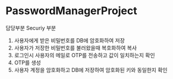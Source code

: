 # PasswordManagerProject

담당부분
Securiy 부분
1. 사용자에게 받은 비밀번호를 DB에 암호화하여 저장
2. 사용자가 저장한 비밀번호를 불러왔을때 복호화하여 복사
3. 로그인시 사용자의 메일로 OTP를 전송하고 값이 일치하는지 확인
4. OTP를 생성
5. 사용자 계정을 암호화하고 DB에 저장하여 암호화된 키와 동일한지 확인
